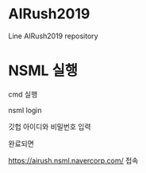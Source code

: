 # AIRush2019
Line AIRush2019 repository

# NSML 실행
cmd 실행

nsml login

깃헙 아이디와 비밀번호 입력

완료되면 

https://airush.nsml.navercorp.com/ 접속
